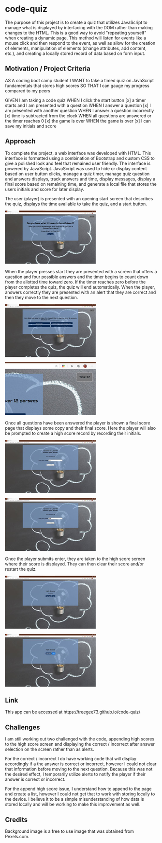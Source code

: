 # code-quiz

The purpose of this project is to create a quiz that utilizes JavaScript to manage what is displayed by interfacing with the DOM rather than making changes to the HTML. This is a good way to avoid "repeating yourself" when creating a dynamic page. This method will listen for events like a mouse click and then respond to the event, as well as allow for the creation of elements, manipulation of elements (change attributes, add content, etc.), and creating a locally stored record of data based on form input.

## Motivation / Project Criteria

AS A coding boot camp student
I WANT to take a timed quiz on JavaScript fundamentals that stores high scores
SO THAT I can gauge my progress compared to my peers

GIVEN I am taking a code quiz
WHEN I click the start button
[x] a timer starts and I am presented with a question
WHEN I answer a question
[x] I am presented with another question
WHEN I answer a question incorrectly
[x] time is subtracted from the clock
WHEN all questions are answered or the timer reaches 0
[x] the game is over
WHEN the game is over
[x] I can save my initials and score

## Approach

To complete the project, a web interface was developed with HTML. This interface is formatted using a combination of Bootstrap and custom CSS to give a polished look and feel that remained user friendly. The interface is powered by JavaScript. JavaScript was used to hide or display content based on user button clicks, manage a quiz timer, manage quiz question and answers displays, track answers and time, display messages, display a final score based on remaining time, and generate a local file that stores the users initials and score for later display.

The user (player) is presented with an opening start screen that describes the quiz, displays the time available to take the quiz, and a start button.

<p><img src="assets/interface_at_open.jpg" alt="Start Screen" title="Start Screen"></p>

When the player presses start they are presented with a screen that offers a question and four possible answers and the timer begins to count down from the allotted time toward zero. If the timer reaches zero before the player completes the quiz, the quiz will end automatically. When the player, answers correctly they are presented with an alert that they are correct and then they move to the next question. 

<p><img src="assets/questions_answers.jpg" alt="Questions & Answers Screen" title="Questions & Answers Screen"></p>

<p><img src="assets/timer_decremented.jpg" alt="Close-up of Timer Showing Decremented Time" title="Close-up of Timer Showing Decremented Time"></p>

Once all questions have been answered the player is shown a final score page that displays some copy and their final score. Here the player will also be prompted to create a high score record by recording their initials.

<p><img src="assets/final_score.jpg" alt="Final Score Screen" title="Final Score Screen"></p>

<p><img src="assets/record.jpg" alt="Final Score Screen with Player Data Entered" title="Final Score Screen with Player Data Entered"></p>

Once the player submits enter, they are taken to the high score screen where their score is displayed. They can then clear their score and/or restart the quiz.

<p><img src="assets/high_score.jpg" alt="High Score Screen with Player's Initials and Score" title="High Score Screen with Player's Initials and Score"></p>

<p><img src="assets/high_score_cleared.jpg" alt="High Score Screen with Player's Initials and Score Cleared" title="High Score Screen with Player's Initials and Score Cleared"></p>

## Link

This app can be accessed at https://treegee73.github.io/code-quiz/

## Challenges

I am still working out two challenged with the code, appending high scores to the high score screen and displaying the correct / incorrect after answer selection on the screen rather than as alerts.

For the correct / incorrect I do have working code that will display accordingly if a the answer is correct or incorrect, however I could not clear that information before moving to the next question. Because this was not the desired effect, I temporarily utilize alerts to notify the player if their answer is correct or incorrect.

For the append high score issue, I understand how to append to the page and create a list, however I could not get that to work with storing locally to the device. I believe it to be a simple misunderstanding of how data is stored locally and will be working to make this improvement as well.

## Credits
Background image is a free to use image that was obtained from Pexels.com.